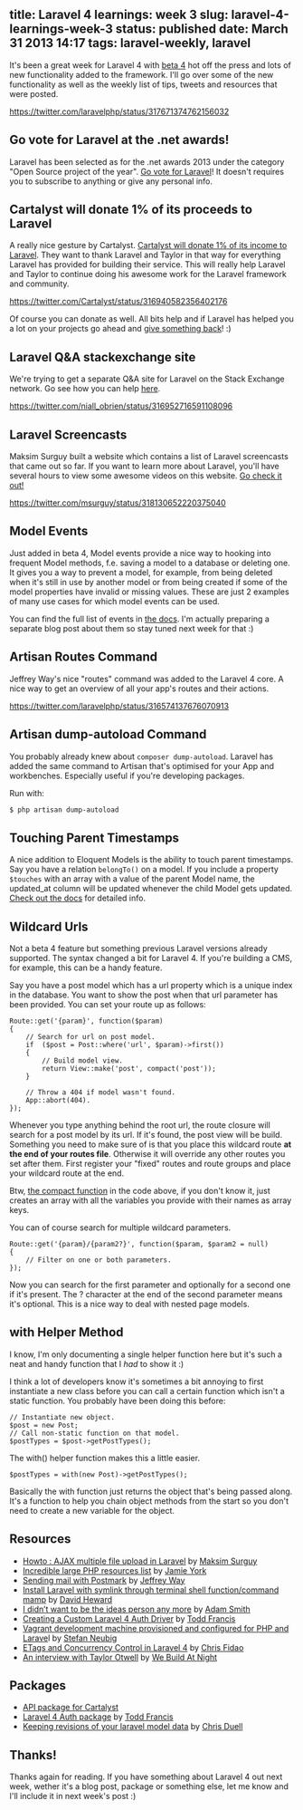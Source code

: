 title: Laravel 4 learnings: week 3
slug: laravel-4-learnings-week-3
status: published
date: March 31 2013 14:17
tags: laravel-weekly, laravel
-------
It's been a great week for Laravel 4 with [beta 4](https://github.com/laravel/framework/tree/v4.0.0-BETA4) hot off the press and lots of new functionality added to the framework. I'll go over some of the new functionality as well as the weekly list of tips, tweets and resources that were posted.<!--more-->

https://twitter.com/laravelphp/status/317671374762156032

## Go vote for Laravel at the .net awards!

Laravel has been selected as for the .net awards 2013 under the category "Open Source project of the year". [Go vote for Laravel](http://www.thenetawards.com/)! It doesn't requires you to subscribe to anything or give any personal info.

## Cartalyst will donate 1% of its proceeds to Laravel

A really nice gesture by Cartalyst. [Cartalyst will donate 1% of its income to Laravel](http://blog.cartalyst.com/post/46425201351/building-a-stronger-community). They want to thank Laravel and Taylor in that way for everything Laravel has provided for building their service. This will really help Laravel and Taylor to continue doing his awesome work for the Laravel framework and community.

https://twitter.com/Cartalyst/status/316940582356402176

Of course you can donate as well. All bits help and if Laravel has helped you a lot on your projects go ahead and [give something back](http://laravel.com/about#donations)! :)

## Laravel Q&amp;A stackexchange site

We're trying to get a separate Q&A site for Laravel on the Stack Exchange network. Go see how you can help [here](http://area51.stackexchange.com/proposals/46607/laravel?referrer=AgG4EvnCx9m753uZWv1VMg2#.UVMgw5DgLGQ.twitter).

https://twitter.com/niall_obrien/status/316952716591108096

## Laravel Screencasts

Maksim Surguy built a website which contains a list of Laravel screencasts that came out so far. If you want to learn more about Laravel, you'll have several hours to view some awesome videos on this website. [Go check it out!](http://laracasts.com/)

https://twitter.com/msurguy/status/318130652220375040

## Model Events

Just added in beta 4, Model events provide a nice way to hooking into frequent Model methods, f.e. saving a model to a database or deleting one. It gives you a way to prevent a model, for example, from being deleted when it's still in use by another model or from being created if some of the model properties have invalid or missing values. These are just 2 examples of many use cases for which model events can be used.

You can find the full list of events in [the docs](http://four.laravel.com/docs/eloquent#model-events). I'm actually preparing a separate blog post about them so stay tuned next week for that :)

## Artisan Routes Command

Jeffrey Way's nice "routes" command was added to the Laravel 4 core. A nice way to get an overview of all your app's routes and their actions.

https://twitter.com/laravelphp/status/316574137676070913

## Artisan dump-autoload Command

You probably already knew about `composer dump-autoload`. Laravel has added the same command to Artisan that's optimised for your App and workbenches. Especially useful if you're developing packages.

Run with:

~~~ .bash
$ php artisan dump-autoload
~~~

## Touching Parent Timestamps

A nice addition to Eloquent Models is the ability to touch parent timestamps. Say you have a relation `belongTo()` on a model. If you include a property `$touches` with an array with a value of the parent Model name, the updated_at column will be updated whenever the child Model gets updated. [Check out the docs](http://four.laravel.com/docs/eloquent#touching-parent-timestamps) for detailed info.

## Wildcard Urls

Not a beta 4 feature but something previous Laravel versions already supported. The syntax changed a bit for Laravel 4. If you're building a CMS, for example, this can be a handy feature.

Say you have a post model which has a url property which is a unique index in the database. You want to show the post when that url parameter has been provided. You can set your route up as follows:

~~~ .php
Route::get('{param}', function($param)
{
    // Search for url on post model.
    if  ($post = Post::where('url', $param)->first())
    {
        // Build model view.
        return View::make('post', compact('post'));
    }

    // Throw a 404 if model wasn't found.
    App::abort(404).
});
~~~

Whenever you type anything behind the root url, the route closure will search for a post model by its url. If it's found, the post view will be build. Something you need to make sure of is that you place this wildcard route **at the end of your routes file**. Otherwise it will override any other routes you set after them. First register your "fixed" routes and route groups and place your wildcard route at the end.

Btw, [the compact function](http://be2.php.net/manual/en/function.compact.php) in the code above, if you don't know it, just creates an array with all the variables you provide with their names as array keys.

You can of course search for multiple wildcard parameters.

~~~ .php
Route::get('{param}/{param2?}', function($param, $param2 = null)
{
    // Filter on one or both parameters.
});
~~~

Now you can search for the first parameter and optionally for a second one if it's present. The ? character at the end of the second parameter means it's optional. This is a nice way to deal with nested page models.

## with Helper Method

I know, I'm only documenting a single helper function here but it's such a neat and handy function that I _had_ to show it :)

I think a lot of developers know it's sometimes a bit annoying to first instantiate a new class before you can call a certain function which isn't a static function. You probably have been doing this before:

~~~ .php
// Instantiate new object.
$post = new Post;
// Call non-static function on that model.
$postTypes = $post->getPostTypes();
~~~

The with() helper function makes this a little easier.

~~~ .php
$postTypes = with(new Post)->getPostTypes();
~~~

Basically the with function just returns the object that's being passed along. It's a function to help you chain object methods from the start so you don't need to create a new variable for the object.

## Resources

- [Howto : AJAX multiple file upload in Laravel](http://maxoffsky.com/code-blog/howto-ajax-multiple-file-upload-in-laravel/) by [Maksim Surguy](https://twitter.com/msurguy)
- [Incredible large PHP resources list](https://gist.github.com/ziadoz/1677679) by [Jamie York](https://twitter.com/jamieyork)
- [Sending mail with Postmark](https://tutsplus.com/lesson/sending-mail-with-postmark/) by [Jeffrey Way](https://twitter.com/jeffrey_way)
- [Install Laravel with symlink through terminal shell function/command mamp](http://davidheward.com/2013/03/install-laravel-with-symlink-through-terminal-shell-functioncommand-mamp/) by [David Heward](https://twitter.com/daveheward)
- [I didn’t want to be the ideas person any more](http://insanemission.com/post/46285751294/i-didnt-want-to-be-the-ideas-person-any-more) by [Adam Smith](https://twitter.com/adamontherun)
- [Creating a Custom Laravel 4 Auth Driver](http://toddish.co.uk/blog/creating-a-custom-laravel-4-auth-driver/) by [Todd Francis](https://twitter.com/Toddish)
- [Vagrant development machine provisioned and configured for PHP and Larave](https://github.com/Aboalarm/devbox)l by [Stefan Neubig](https://twitter.com/stefanneubig)
- [ETags and Concurrency Control in Laravel 4](http://fideloper.com/laravel4-etag-concurrency-control) by [Chris Fidao](https://twitter.com/fideloper)
- [An interview with Taylor Otwell](http://webuildatnight.com/features/Laravel) by [We Build At Night](http://webuildatnight.com/)

## Packages

- [API package for Cartalyst](http://forums.laravel.io/viewtopic.php?pid=32702#p32702)
- [Laravel 4 Auth package](http://docs.toddish.co.uk/verify-l4/) by [Todd Francis](https://twitter.com/Toddish)
- [Keeping revisions of your laravel model data](http://www.chrisduell.com/blog/development/keeping-revisions-of-your-laravel-model-data/) by [Chris Duell](https://twitter.com/duellsy)

## Thanks!

Thanks again for reading. If you have something about Laravel 4 out next week, wether it's a blog post, package or something else, let me know and I'll include it in next week's post :)